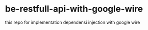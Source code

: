 # be-restfull-api-with-google-wire
this repo for implementation dependensi injection with google wire
